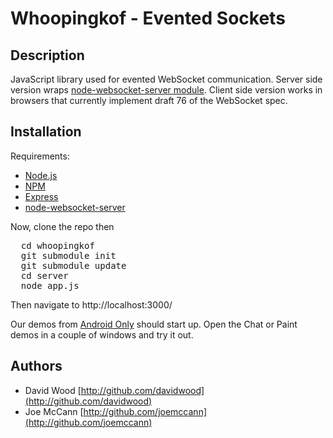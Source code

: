 Whoopingkof - Evented Sockets
====================

Description
---------------------
JavaScript library used for evented WebSocket communication.  Server side version wraps [node-websocket-server module](http://github.com/miksago/node-websocket-server).  Client side version works in browsers that currently implement draft 76 of the WebSocket spec.

Installation
---------------------

Requirements:
* [Node.js](http://github.com/ry/node)
* [NPM](http://github.com/isaacs/npm)
* [Express](http://github.com/visionmedia/express)
* [node-websocket-server](http://github.com/miksago/node-websocket-server)

Now, clone the repo then
<pre>
  cd whoopingkof
  git submodule init
  git submodule update
  cd server
  node app.js
</pre>

Then navigate to http://localhost:3000/

Our demos from [Android Only](http://swdc-central.com/androidonly/) should start up.  Open the Chat or Paint demos in a couple of windows and try it out.

Authors
---------------------
- David Wood [http://github.com/davidwood](http://github.com/davidwood)
- Joe McCann [http://github.com/joemccann](http://github.com/joemccann)
